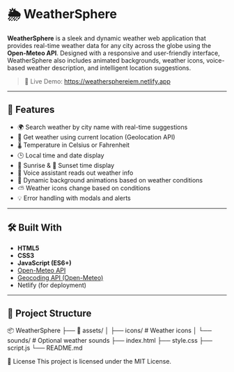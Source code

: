 # 🌦️ WeatherSphere

**WeatherSphere** is a sleek and dynamic weather web application that provides real-time weather data for any city across the globe using the **Open-Meteo API**. Designed with a responsive and user-friendly interface, WeatherSphere also includes animated backgrounds, weather icons, voice-based weather description, and intelligent location suggestions.

> 🔗 Live Demo: https://weathersphereiem.netlify.app

---

## 🚀 Features

- 🌍 Search weather by city name with real-time suggestions
- 📍 Get weather using current location (Geolocation API)
- 🌡️ Temperature in Celsius or Fahrenheit
- 🕒 Local time and date display
- 🌄 Sunrise & 🌇 Sunset time display
- 🎤 Voice assistant reads out weather info
- 🎨 Dynamic background animations based on weather conditions
- ⛅ Weather icons change based on conditions
- 💡 Error handling with modals and alerts

---

## 🛠️ Built With

- **HTML5**
- **CSS3**
- **JavaScript (ES6+)**
- [Open-Meteo API](https://open-meteo.com/)
- [Geocoding API (Open-Meteo)](https://open-meteo.com/en/docs/geocoding-api)
- Netlify (for deployment)

---

## 📁 Project Structure
📦 WeatherSphere
├── 📁 assets/
│ ├── icons/ # Weather icons
│ └── sounds/ # Optional weather sounds
├── index.html
├── style.css
├── script.js
└── README.md


📜 License
This project is licensed under the MIT License.



